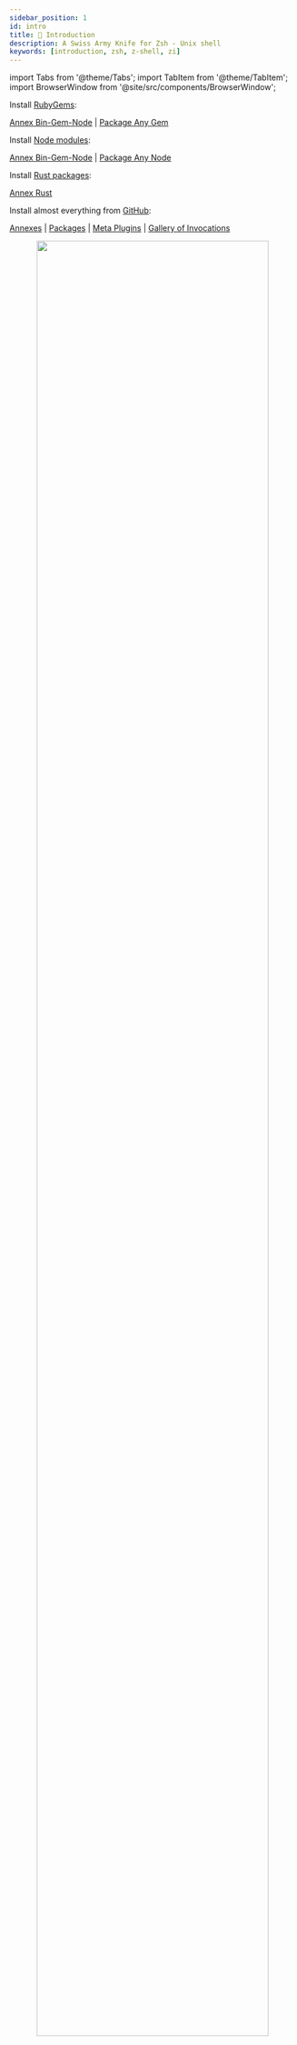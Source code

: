 ```yaml
---
sidebar_position: 1
id: intro
title: 🎉 Introduction
description: A Swiss Army Knife for Zsh - Unix shell
keywords: [introduction, zsh, z-shell, zi]
---
```


import Tabs from '@theme/Tabs'; import TabItem from '@theme/TabItem'; import BrowserWindow from '@site/src/components/BrowserWindow';

<Tabs>
  <TabItem value="gems" label="RubyGems">

Install [RubyGems](https://rubygems.org):

[Annex Bin-Gem-Node](https://z-shell.pages.dev/docs/ecosystem/annexes/bin-gem-node) | [Package Any Gem](https://github.com/z-shell/any-gem)

  </TabItem>
  <TabItem value="node" label="Node modules">

Install [Node modules](https://www.npmjs.com):

[Annex Bin-Gem-Node](https://z-shell.pages.dev/docs/ecosystem/annexes/bin-gem-node) | [Package Any Node](https://github.com/z-shell/any-node)

  </TabItem>
  <TabItem value="rust" label="Rust packages">

Install [Rust packages](https://crates.io):

[Annex Rust](https://z-shell.pages.dev/docs/ecosystem/annexes/rust)

  </TabItem>
  <TabItem value="github" label="GitHub" default>

Install almost everything from [GitHub](https://github.com):

[Annexes](ecosystem/annexes) | [Packages](ecosystem/packages) | [Meta Plugins](ecosystem/annexes/meta-plugins) | [Gallery of Invocations](https://z-shell.pages.dev/docs/gallery/collection)

</TabItem>
</Tabs>

<div align="center">
<a href="https://asciinema.org/a/459358" target="_blank"><img src="https://asciinema.org/a/459358.svg" width="90%" height="90%" /></a>
</div>
